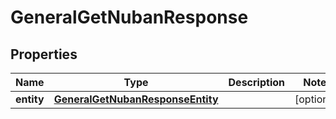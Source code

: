 

# GeneralGetNubanResponse


## Properties

| Name | Type | Description | Notes |
|------------ | ------------- | ------------- | -------------|
|**entity** | [**GeneralGetNubanResponseEntity**](GeneralGetNubanResponseEntity.md) |  |  [optional] |



